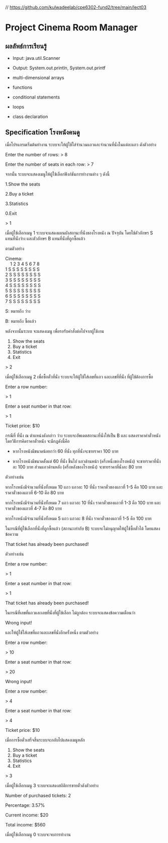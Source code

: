 // https://github.com/kulwadeelab/cpe6302-fund2/tree/main/lect03

# Project Cinema Room Manager

## ผลลัพธ์การเรียนรู้

* Input: java.util.Scanner

* Output: System.out.println, System.out.printf

* multi-dimensional arrays

* functions

* conditional statements

* loops

* class declaration


## Specification โรงหนังคนดู

เมื่อโปรแกรมเริ่มต้นทำงาน ระบบจะให้ผู้ใช้ใส่จำนวนแถวและจำนวนที่นั่งในแต่ละแถว ดังตัวอย่าง

Enter the number of rows:
&gt; 8

Enter the number of seats in each row:
&gt; 7

จากนั้น ระบบจะแสดงเมนูให้ผู้ใช้เลือกฟังก์ชันการทำงานต่าง ๆ  ดังนี้

1.Show the seats

2.Buy a ticket

3.Statistics

0.Exit

&gt; 1

เมื่อผู้ใช้เลือกเมนู 1 ระบบจะแสดงแผนผังสถานะที่นั่งของโรงหนัง ณ ปัจจุบัน โดยใช้ตัวอักษร S แทนที่นั่งว่าง และตัวอักษร B แทนที่นั่งที่ถูกซื้อแล้ว

ตามตัวอย่าง

Cinema:\
&nbsp; &nbsp; 1 2 3 4 5 6 7 8\
1 S S S S S S S S\
2 S S S S S S S S\
3 S S S S S S S S\
4 S S S S S S S S\
5 S S S S S S S S\
6 S S S S S S S S\
7 S S S S S S S S

S: หมายถึง ว่าง

B: หมายถึง ซื้อแล้ว

หลังจากนั้นระบบ จะแสดงเมนู เพื่อรอรับคำสั่งต่อไปจากผู้ใช้งาน 

1. Show the seats
2. Buy a ticket
3. Statistics
4. Exit

&gt; 2

เมื่อผู้ใช้เลือกเมนู 2 เพื่อซื้อตั๋วที่นั่ง ระบบจะให้ผู้ใช้ใส่เลขที่แถว และเลขที่ที่นั่ง ที่ผู้ใช้ต้องการซื้อ

Enter a row number:

&gt; 1

Enter a seat number in that row:

&gt; 1

Ticket price: $10

กรณีที่ ที่นั่ง ณ ตำแหน่งดังกล่าว ว่าง ระบบจะอัพเดตสถานะที่นั่งให้เป็น B และ แสดงราคาค่าตั๋วหนัง 
โดยวิธีการคิดราคาตั๋วหนัง จะมีกฎดังนี้คือ

* หากโรงหนังมีขนาดน้อยกว่า 60 ที่นั่ง ทุกที่นั่งจะขายราคา 100 บาท

* หากโรงหนังมีขนาดตั้งแต่ 60 ที่นั่ง ขึ้นไป แถวด้านหน้า (ครึ่งหนึ่งของโรงหนัง) จะขายราคาที่นั่งละ 100 บาท ส่วนแถวด้านหลัง (ครึ่งหลังของโรงหนัง) จะขายราคาที่นั่งละ 80 บาท 

ตัวอย่างเช่น

หากโรงหนังมีจำนวนที่นั่งทั้งหมด 10 แถว แถวละ 10 ที่นั่ง ราคาตั๋วของแถวที่  1-5 คือ 100 บาท 
และราคาตั๋วของแถวที่ 6-10 คือ 80 บาท

หากโรงหนังมีจำนวนที่นั่งทั้งหมด 7 แถว แถวละ 10 ที่นั่ง ราคาตั๋วของแถวที่  1-3 คือ 100 บาท 
และราคาตั๋วของแถวที่ 4-7 คือ 80 บาท

หากโรงหนังมีจำนวนที่นั่งทั้งหมด 5 แถว แถวละ 8 ที่นั่ง ราคาตั๋วของแถวที่  1-5 คือ 100 บาท 

ในกรณีที่ผู้ใช้เลือกที่นั่งที่ถูกซื้อแล้ว (สถานะเท่ากับ B) ระบบจะไม่อนุญาตให้ผู้ใช้ซื้อตั๋วได้ 
โดยแสดงข้อความ 

That ticket has already been purchased!

ตัวอย่างเช่น

Enter a row number:

&gt; 1

Enter a seat number in that row:

&gt; 1

That ticket has already been purchased!

ในกรณีที่เลขที่แถวและเลขที่นั่งที่ผู้ใช้เลือก ไม่ถูกต้อง ระบบจะแสดงข้อความเตือนว่า

Wrong input!

และให้ผู้ใช้ใส่เลขที่แถวและเลขที่นั่งอีกครั้งหนึ่ง ตามตัวอย่าง

Enter a row number:

&gt; 10

Enter a seat number in that row:

&gt; 20

Wrong input!

Enter a row number:

&gt; 4

Enter a seat number in that row:

&gt; 4

Ticket price: $10

เมื่อการซื้อตั๋วเสร็จสิ้นระบบจะกลับไปแสดงเมนูหลัก

1. Show the seats
2. Buy a ticket
3. Statistics
4. Exit

&gt; 3

เมื่อผู้ใช้เลือกเมนู 3 ระบบจะแสดงสถิติการขายตั๋วดังตัวอย่าง

Number of purchased tickets: 2

Percentage: 3.57%

Current income: $20

Total income: $560


เมื่อผู้ใช้เลือกเมนู 0 ระบบจะจบการทำงาน
